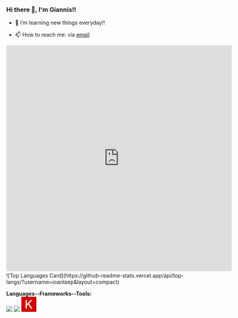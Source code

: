 ### Hi there 👋, I'm Giannis!!

<!--
**ioantsep/ioantsep** is a ✨ _special_ ✨ repository because its `README.md` (this file) appears on your GitHub profile.

Here are some ideas to get you started:

- 🔭 I’m currently working on ...
- 🌱 I’m currently learning ...
- 👯 I’m looking to collaborate on ...
- 🤔 I’m looking for help with ...
- 💬 Ask me about ...
- 📫 How to reach me: ...
- 😄 Pronouns: ...
- ⚡ Fun fact: ...

https://github.com/github/explore/tree/master/topics/spark
<code><img height="40" src="https://github.com/github/explore/blob/master/topics/maven/maven.png"></code>
<code><img height="40" src="https://github.com/github/explore/blob/master/topics/java/java.png"></code>
-->

- 🌱 I’m learning new things everyday!!

- 📫 How to reach me: via [email](mailto:ioantsep@gmail.com)



<iframe width="600" height="600" src="https://ionicabizau.github.io/github-profile-languages/api.html?rjoydip" frameborder="0"></iframe>
![Top Languages Card](https://github-readme-stats.vercel.app/api/top-langs/?username=ioantsep&layout=compact)







**Languages--Frameworks--Tools:**  
<code><img height="40" src="https://raw.githubusercontent.com/shinokada/shinokada/master/assets/python.png"></code>
<code><img height="40" src="https://raw.githubusercontent.com/shinokada/shinokada/master/assets/jupyter-notebook.png"></code>
<code><img height="40" src="https://github.com/github/explore/blob/master/topics/keras/keras.png"></code>

